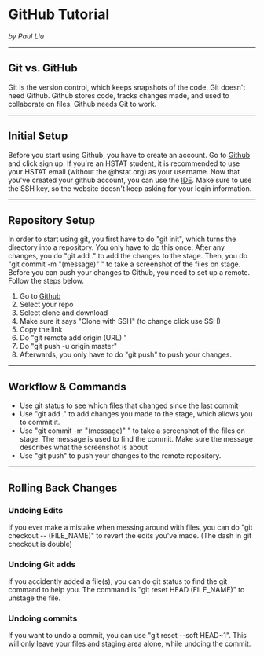 # GitHub Tutorial

_by Paul Liu_

---
## Git vs. GitHub

Git is the version control, which keeps snapshots of the code. Git doesn't need Github. Github stores code, tracks changes made, and used to collaborate on files. Github needs Git to work.

---
## Initial Setup

Before you start using Github, you have to create an account. Go to [Github](https://github.com/) and click sign up. If you're an HSTAT student, it is recommended to use your HSTAT email (without the @hstat.org) as your username. Now that you've created your github account, you can use the [IDE](https://ide.cs50.io/). Make sure to use the SSH key, so the website doesn't keep asking for your login information.

---
## Repository Setup

In order to start using git, you first have to do "git init", which turns the directory into a repository. You only have to do this once. After any changes, you do "git add ." to add the changes to the stage. Then, you do "git commit -m "(message)" " to take a screenshot of the files on stage. Before you can push your changes to Github, you need to set up a remote. Follow the steps below.
  
1.  Go to [Github](github.com) 
2.  Select your repo
3. Select clone and download
4. Make sure it says "Clone with SSH" (to change click use SSH)
5. Copy the link
6. Do "git remote add origin (URL) "
7. Do "git push -u origin master"
8. Afterwards, you only have to do "git push" to push your changes.
---
## Workflow & Commands

* Use git status to see which files that changed since the last commit
* Use "git add ." to add changes you made to the stage, which allows you to commit it.
* Use "git commit -m "(message)" " to take a screenshot of the files on stage. The message is used to find the commit. Make sure the message describes what the screenshot is about
* Use "git push" to push your changes to the remote repository.

---
## Rolling Back Changes

### Undoing Edits  
If you ever make a mistake when messing around with files, you can do "git checkout -- (FILE_NAME)" to revert the edits you've made. (The dash in git checkout is double)

### Undoing Git adds  
If you accidently added a file(s), you can do git status to find the git command to help you. The command is "git reset HEAD (FILE_NAME)" to unstage the file.

### Undoing commits  
If you want to undo a commit, you can use "git reset --soft HEAD~1". This will only leave your files and staging area alone, while undoing the commit.


